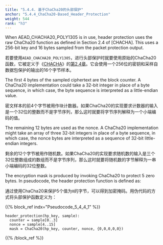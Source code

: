 ```yaml
---
title: "5.4.4. 基于ChaCha20的头部保护"
anchor: "5.4.4_ChaCha20-Based_Header_Protection"
weight: 544
rank: "h3"
---
```


When AEAD_CHACHA20_POLY1305 is in use, header protection uses the raw ChaCha20 function as defined in Section 2.4 of [CHACHA]. This uses a 256-bit key and 16 bytes sampled from the packet protection output.

若要使用`AEAD_CHACHA20_POLY1305`，进行头部保护时就要使用原始的ChaCha20函数，它被定义于《[CHACHA]()》的[第2.4章]()。它会使用一个256位的密钥和采样自数据包保护的输出的16个字节样本。

The first 4 bytes of the sampled ciphertext are the block counter. A ChaCha20 implementation could take a 32-bit integer in place of a byte sequence, in which case, the byte sequence is interpreted as a little-endian value.

密文样本的前4个字节被用作块计数器。如果ChaCha20的实现要求计数器的输入是一个32位的整数而不是字节序列，那么这时就要将字节序列解释为一个小端编码的值。

The remaining 12 bytes are used as the nonce. A ChaCha20 implementation might take an array of three 32-bit integers in place of a byte sequence, in which case, the nonce bytes are interpreted as a sequence of 32-bit little-endian integers.

剩余的12个字节被用作随机数。如果ChaCha20的实现要求随机数的输入是三个32位整数组成的数组而不是字节序列，那么这时就要将随机数的字节解释为一串小端编码的32位整数。

The encryption mask is produced by invoking ChaCha20 to protect 5 zero bytes. In pseudocode, the header protection function is defined as:

通过使用ChaCha20来保护5个值为`0`的字节，可以得到加密掩码。用伪代码的方式将头部保护函数定义为：

{{% block_ref
indx="Pseudocode_5_4_4_1" %}}

```
header_protection(hp_key, sample):
  counter = sample[0..3]
  nonce = sample[4..15]
  mask = ChaCha20(hp_key, counter, nonce, {0,0,0,0,0})
```

{{% /block_ref %}}
